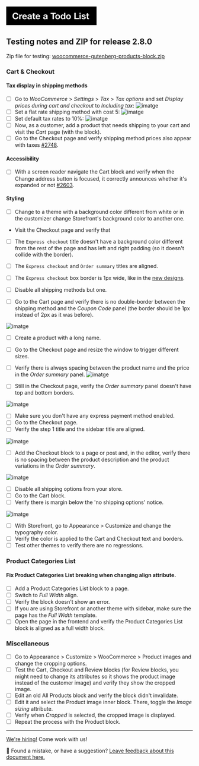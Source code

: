 [![Create Todo list](https://raw.githubusercontent.com/senadir/todo-my-markdown/master/public/github-button.svg?sanitize=true)](https://git-todo.netlify.app/create)

## Testing notes and ZIP for release 2.8.0

Zip file for testing: [woocommerce-gutenberg-products-block.zip](https://github.com/woocommerce/woocommerce-gutenberg-products-block/files/4826924/woocommerce-gutenberg-products-block.zip)

### Cart & Checkout <!-- heading -->

#### Tax display in shipping methods <!-- heading -->

-   [ ] Go to _WooCommerce_ > _Settings_ > _Tax_ > _Tax options_ and set _Display prices during cart and checkout_ to _Including tax_:
        ![imatge](https://user-images.githubusercontent.com/3616980/83771631-c5a36300-a682-11ea-9a42-dfa71a1e6641.png)
-   [ ] Set a flat rate shipping method with cost 5:
        ![imatge](https://user-images.githubusercontent.com/3616980/83772266-7d387500-a683-11ea-8105-17e47ee68487.png)
-   [ ] Set default tax rates to 10%:
        ![imatge](https://user-images.githubusercontent.com/3616980/83772343-90e3db80-a683-11ea-976e-e20b530e8707.png)
-   [ ] Now, as a customer, add a product that needs shipping to your cart and visit the _Cart_ page (with the block).
-   [ ] Go to the Checkout page and verify shipping method prices also appear with taxes [#2748](https://github.com/woocommerce/woocommerce-gutenberg-products-block/pull/2748).

#### Accessibility <!-- heading -->

-   [ ] With a screen reader navigate the Cart block and verify when the Change address button is focused, it correctly announces whether it's expanded or not [#2603](https://github.com/woocommerce/woocommerce-gutenberg-products-block/pull/2603).

#### Styling <!-- heading -->

-   [ ] Change to a theme with a background color different from white or in the customizer change Storefront's background color to another one.
-   Visit the Checkout page and verify that <!-- heading -->
-   [ ] The `Express checkout` title doesn't have a background color different from the rest of the page and has left and right padding (so it doesn't collide with the border).
-   [ ] The `Express checkout` and `Order summary` titles are aligned.
-   [ ] The `Express checkout` box border is 1px wide, like in the [new designs](https://user-images.githubusercontent.com/3616980/83534129-c0161380-a4f0-11ea-985f-851b40d2e92b.png).

-   [ ] Disable all shipping methods but one.
-   [ ] Go to the Cart page and verify there is no double-border between the shipping method and the _Coupon Code_ panel (the border should be 1px instead of 2px as it was before).

![imatge](https://user-images.githubusercontent.com/3616980/84389951-25f05280-abf7-11ea-90d5-27d182982e43.png)

-   [ ] Create a product with a long name.
-   [ ] Go to the Checkout page and resize the window to trigger different sizes.
-   [ ] Verify there is always spacing between the product name and the price in the _Order summary_ panel.
        ![imatge](https://user-images.githubusercontent.com/3616980/84388946-ad3cc680-abf5-11ea-94cf-2f4c30f5e40e.png)

-   [ ] Still in the Checkout page, verify the _Order summary_ panel doesn't have top and bottom borders.

![imatge](https://user-images.githubusercontent.com/3616980/84389065-d2313980-abf5-11ea-9215-1356919d29ed.png)

-   [ ] Make sure you don't have any express payment method enabled.
-   [ ] Go to the Checkout page.
-   [ ] Verify the step 1 title and the sidebar title are aligned.

![imatge](https://user-images.githubusercontent.com/3616980/84397770-5dfb9380-abff-11ea-8ca4-12cd393cd8b1.png)

-   [ ] Add the Checkout block to a page or post and, in the editor, verify there is no spacing between the product description and the product variations in the _Order summary_.

![imatge](https://user-images.githubusercontent.com/3616980/84389163-f2f98f00-abf5-11ea-9f77-63032fee21f6.png)

-   [ ] Disable all shipping options from your store.
-   [ ] Go to the Cart block.
-   [ ] Verify there is margin below the 'no shipping options' notice.

![imatge](https://user-images.githubusercontent.com/3616980/84391799-be87d200-abf9-11ea-9d50-dd6e8b11cf5b.png)

-   [ ] With Storefront, go to Appearance > Customize and change the typography color.
-   [ ] Verify the color is applied to the Cart and Checkout text and borders.
-   [ ] Test other themes to verify there are no regressions.

### Product Categories List <!-- heading -->

#### Fix Product Categories List breaking when changing align attribute. <!-- heading -->

-   [ ] Add a Product Categories List block to a page.
-   [ ] Switch to _Full Width_ align.
-   [ ] Verify the block doesn't show an error.
-   [ ] If you are using Storefront or another theme with sidebar, make sure the page has the _Full Width_ template.
-   [ ] Open the page in the frontend and verify the Product Categories List block is aligned as a full width block.

### Miscellaneous <!-- heading -->

-   [ ] Go to Appearance > Customize > WooCommerce > Product images and change the cropping options.
-   [ ] Test the Cart, Checkout and Review blocks (for Review blocks, you might need to change its attributes so it shows the product image instead of the customer image) and verify they show the cropped image.
-   [ ] Edit an old All Products block and verify the block didn't invalidate.
-   [ ] Edit it and select the Product image inner block. There, toggle the _Image sizing_ attribute.
-   [ ] Verify when _Cropped_ is selected, the cropped image is displayed.
-   [ ] Repeat the process with the Product block.
<!-- FEEDBACK -->

---

[We're hiring!](https://woocommerce.com/careers/) Come work with us!

🐞 Found a mistake, or have a suggestion? [Leave feedback about this document here.](https://github.com/woocommerce/woocommerce-gutenberg-products-block/issues/new?assignees=&labels=type%3A+documentation&template=--doc-feedback.md&title=Feedback%20on%20./docs/testing/releases/280.md)

<!-- /FEEDBACK -->

